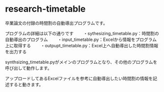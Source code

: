 # research-timetable
卒業論文の付録の時間割の自動導出プログラムです。

プログラムの詳細は以下の通りです　　
・sythesizing_timetable.py：時間割の自動導出のプログラム　　
・input_timetable.py：Excelから情報をプログラム上に取得する　　
・outpupt_timetable.py：Excel上へ自動導出した時間割情報を出力する　　

synthsizing_timetable.pyがメインのプログラムとなり、その他のプログラムを呼び出して動作します。

アップロードしてあるExcelファイルを参考に自動導出したい時間割の情報を記述すると動きます。
